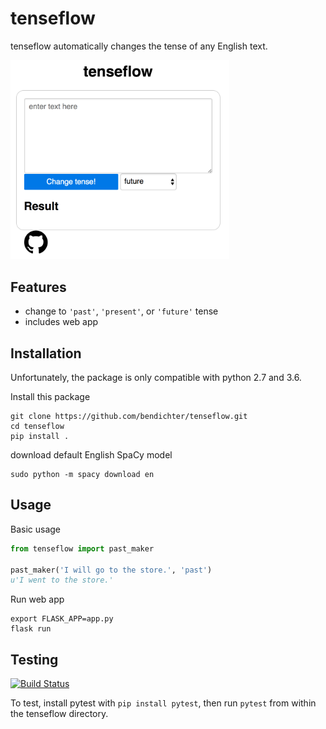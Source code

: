 # tenseflow
tenseflow automatically changes the tense of any English text.

<img src="static/screenshot.png" width="350">

## Features
- change to `'past'`, `'present'`, or `'future'` tense
- includes web app


## Installation

Unfortunately, the package is only compatible with python 2.7 and 3.6.

Install this package
```
git clone https://github.com/bendichter/tenseflow.git
cd tenseflow
pip install .
```
download default English SpaCy model
```
sudo python -m spacy download en
```

## Usage
Basic usage
```python
from tenseflow import past_maker

past_maker('I will go to the store.', 'past')
u'I went to the store.'
```

Run web app
```
export FLASK_APP=app.py
flask run
```

## Testing
[![Build Status](https://travis-ci.org/bendichter/tenseflow.png?branch=master)](https://travis-ci.org/bendichter/tenseflow)

To test, install pytest with `pip install pytest`, then run `pytest` from within the tenseflow directory.
